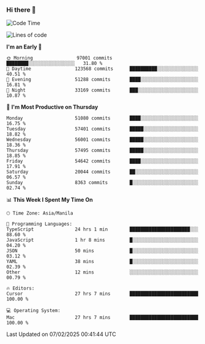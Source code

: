 ### Hi there 👋

<!--START_SECTION:waka-->
![Code Time](http://img.shields.io/badge/Code%20Time-5%2C834%20hrs%206%20mins-blue)

![Lines of code](https://img.shields.io/badge/From%20Hello%20World%20I%27ve%20Written-118.5%20million%20lines%20of%20code-blue)

**I'm an Early 🐤** 

```text
🌞 Morning                97001 commits       ████████░░░░░░░░░░░░░░░░░   31.80 % 
🌆 Daytime                123568 commits      ██████████░░░░░░░░░░░░░░░   40.51 % 
🌃 Evening                51288 commits       ████░░░░░░░░░░░░░░░░░░░░░   16.81 % 
🌙 Night                  33169 commits       ███░░░░░░░░░░░░░░░░░░░░░░   10.87 % 
```
📅 **I'm Most Productive on Thursday** 

```text
Monday                   51080 commits       ████░░░░░░░░░░░░░░░░░░░░░   16.75 % 
Tuesday                  57401 commits       █████░░░░░░░░░░░░░░░░░░░░   18.82 % 
Wednesday                56001 commits       █████░░░░░░░░░░░░░░░░░░░░   18.36 % 
Thursday                 57495 commits       █████░░░░░░░░░░░░░░░░░░░░   18.85 % 
Friday                   54642 commits       ████░░░░░░░░░░░░░░░░░░░░░   17.91 % 
Saturday                 20044 commits       ██░░░░░░░░░░░░░░░░░░░░░░░   06.57 % 
Sunday                   8363 commits        █░░░░░░░░░░░░░░░░░░░░░░░░   02.74 % 
```


📊 **This Week I Spent My Time On** 

```text
🕑︎ Time Zone: Asia/Manila

💬 Programming Languages: 
TypeScript               24 hrs 1 min        ██████████████████████░░░   88.60 % 
JavaScript               1 hr 8 mins         █░░░░░░░░░░░░░░░░░░░░░░░░   04.20 % 
JSON                     50 mins             █░░░░░░░░░░░░░░░░░░░░░░░░   03.12 % 
YAML                     38 mins             █░░░░░░░░░░░░░░░░░░░░░░░░   02.39 % 
Other                    12 mins             ░░░░░░░░░░░░░░░░░░░░░░░░░   00.79 % 

🔥 Editors: 
Cursor                   27 hrs 7 mins       █████████████████████████   100.00 % 

💻 Operating System: 
Mac                      27 hrs 7 mins       █████████████████████████   100.00 % 
```


 Last Updated on 07/02/2025 00:41:44 UTC
<!--END_SECTION:waka-->


<!--
**rad182/rad182** is a ✨ _special_ ✨ repository because its `README.md` (this file) appears on your GitHub profile.

Here are some ideas to get you started:

- 🔭 I’m currently working on ...
- 🌱 I’m currently learning ...
- 👯 I’m looking to collaborate on ...
- 🤔 I’m looking for help with ...
- 💬 Ask me about ...
- 📫 How to reach me: ...
- 😄 Pronouns: ...
- ⚡ Fun fact: ...
-->
